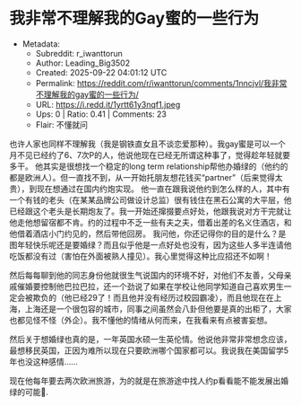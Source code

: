 # 我非常不理解我的Gay蜜的一些行为

- Metadata:
  - Subreddit: r_iwanttorun
  - Author: Leading_Big3502
  - Created: 2025-09-22 04:01:12 UTC
  - Permalink: https://reddit.com/r/iwanttorun/comments/1nncjvl/我非常不理解我的gay蜜的一些行为/
  - URL: https://i.redd.it/1yrtt61y3nqf1.jpeg
  - Ups: 0 | Ratio: 0.41 | Comments: 23
  - Flair: 不懂就问


也许人家也同样不理解我（我是钢铁直女且不谈恋爱那种）。我gay蜜是可以一个月不见已经约了6、7次P的人，他说他现在已经无所谓这种事了，觉得趁年轻就要多干。
他其实是很想找一个稳定的long term
relationship帮他办婚绿的（他约的都是欧洲人）。但一直找不到，从一开始托朋友想花钱买“partner”（后来觉得太贵），到现在想通过在国内约炮实现。
他一直在跟我说他约到怎么样的人，其中有一个有钱的老头（在某某品牌公司做设计总监）很有钱住在黑石公寓的大平层，他已经跟这个老头是长期炮友了。我一开始还撺掇要点好处，他跟我说对方干完就让他走他想留宿都不肯。约的过程中不乏一些有夫之夫，借着出差的名义住酒店，和他借着酒店小门约见的，然后带他回房。
我问他，你还记得你的目的是什么？是图年轻快乐呢还是要婚绿？而且似乎他是一点好处也没有，因为这些人多半连请他吃饭都没有过（害怕在外面被熟人撞见）。我心里觉得这种比应招还不如啊！

然后每每聊到他的同志身份他就很生气说国内的环境不好，对他们不友善，父母亲戚催婚要控制他巴拉巴拉，还一个劲说了如果在学校让他同学知道自己喜欢男生一定会被欺负的（他已经29了！而且他并没有经历过校园霸凌），而且他现在在上海，上海还是一个很包容的城市，同事之间虽然会八卦但他要是真的出柜了，大家也都见怪不怪（外企）。我不懂他的情绪从何而来，在我看来有点被害妄想。

然后关于想婚绿也真的是，一年英国水硕一生英伦情。他说他非常非常想念应该，最想移民英国，正因为难所以现在只要欧洲哪个国家都可以。我说我在美国留学5年也没这种感情……

现在他每年要去两次欧洲旅游，为的就是在旅游途中找人约p看看能不能发展出婚绿的可能🤪.

